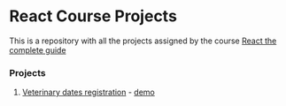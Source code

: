# React Course Projects

This is a repository with all the projects assigned by the course [React the complete guide](https://www.udemy.com/course/react-de-principiante-a-experto-creando-mas-de-10-aplicaciones/)

### Projects
1. [Veterinary dates registration](https://github.com/FernandoGM15/ReactCourse/tree/main/citas-react) - [demo](https://649c7ce219333a0b084d1af2--storied-palmier-7482f6.netlify.app/)
